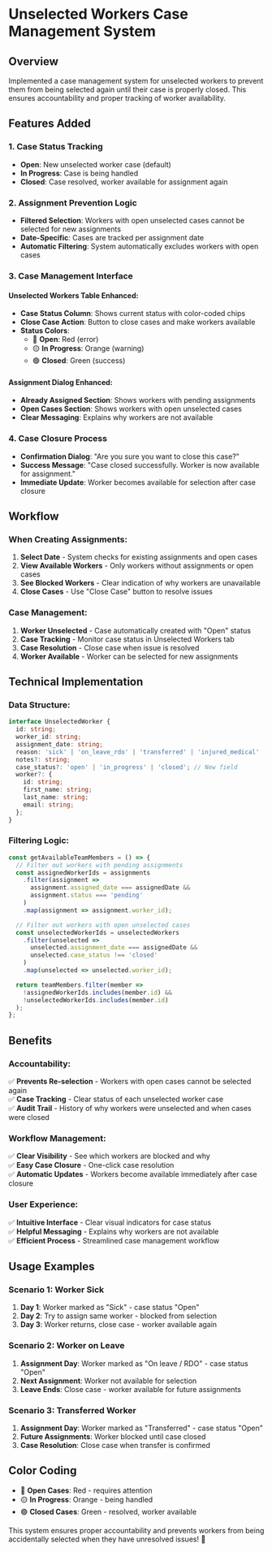 # Unselected Workers Case Management System

## Overview
Implemented a case management system for unselected workers to prevent them from being selected again until their case is properly closed. This ensures accountability and proper tracking of worker availability.

## Features Added

### 1. **Case Status Tracking**
- **Open**: New unselected worker case (default)
- **In Progress**: Case is being handled
- **Closed**: Case resolved, worker available for assignment again

### 2. **Assignment Prevention Logic**
- **Filtered Selection**: Workers with open unselected cases cannot be selected for new assignments
- **Date-Specific**: Cases are tracked per assignment date
- **Automatic Filtering**: System automatically excludes workers with open cases

### 3. **Case Management Interface**

#### **Unselected Workers Table Enhanced:**
- **Case Status Column**: Shows current status with color-coded chips
- **Close Case Action**: Button to close cases and make workers available
- **Status Colors**:
  - 🔴 **Open**: Red (error)
  - 🟡 **In Progress**: Orange (warning)  
  - 🟢 **Closed**: Green (success)

#### **Assignment Dialog Enhanced:**
- **Already Assigned Section**: Shows workers with pending assignments
- **Open Cases Section**: Shows workers with open unselected cases
- **Clear Messaging**: Explains why workers are not available

### 4. **Case Closure Process**
- **Confirmation Dialog**: "Are you sure you want to close this case?"
- **Success Message**: "Case closed successfully. Worker is now available for assignment."
- **Immediate Update**: Worker becomes available for selection after case closure

## Workflow

### **When Creating Assignments:**
1. **Select Date** - System checks for existing assignments and open cases
2. **View Available Workers** - Only workers without assignments or open cases
3. **See Blocked Workers** - Clear indication of why workers are unavailable
4. **Close Cases** - Use "Close Case" button to resolve issues

### **Case Management:**
1. **Worker Unselected** - Case automatically created with "Open" status
2. **Case Tracking** - Monitor case status in Unselected Workers tab
3. **Case Resolution** - Close case when issue is resolved
4. **Worker Available** - Worker can be selected for new assignments

## Technical Implementation

### **Data Structure:**
```typescript
interface UnselectedWorker {
  id: string;
  worker_id: string;
  assignment_date: string;
  reason: 'sick' | 'on_leave_rdo' | 'transferred' | 'injured_medical' | 'not_rostered';
  notes?: string;
  case_status?: 'open' | 'in_progress' | 'closed'; // New field
  worker?: {
    id: string;
    first_name: string;
    last_name: string;
    email: string;
  };
}
```

### **Filtering Logic:**
```javascript
const getAvailableTeamMembers = () => {
  // Filter out workers with pending assignments
  const assignedWorkerIds = assignments
    .filter(assignment => 
      assignment.assigned_date === assignedDate && 
      assignment.status === 'pending'
    )
    .map(assignment => assignment.worker_id);

  // Filter out workers with open unselected cases
  const unselectedWorkerIds = unselectedWorkers
    .filter(unselected => 
      unselected.assignment_date === assignedDate && 
      unselected.case_status !== 'closed'
    )
    .map(unselected => unselected.worker_id);

  return teamMembers.filter(member => 
    !assignedWorkerIds.includes(member.id) && 
    !unselectedWorkerIds.includes(member.id)
  );
};
```

## Benefits

### **Accountability:**
✅ **Prevents Re-selection** - Workers with open cases cannot be selected again  
✅ **Case Tracking** - Clear status of each unselected worker case  
✅ **Audit Trail** - History of why workers were unselected and when cases were closed  

### **Workflow Management:**
✅ **Clear Visibility** - See which workers are blocked and why  
✅ **Easy Case Closure** - One-click case resolution  
✅ **Automatic Updates** - Workers become available immediately after case closure  

### **User Experience:**
✅ **Intuitive Interface** - Clear visual indicators for case status  
✅ **Helpful Messaging** - Explains why workers are not available  
✅ **Efficient Process** - Streamlined case management workflow  

## Usage Examples

### **Scenario 1: Worker Sick**
1. **Day 1**: Worker marked as "Sick" - case status "Open"
2. **Day 2**: Try to assign same worker - blocked from selection
3. **Day 3**: Worker returns, close case - worker available again

### **Scenario 2: Worker on Leave**
1. **Assignment Day**: Worker marked as "On leave / RDO" - case status "Open"
2. **Next Assignment**: Worker not available for selection
3. **Leave Ends**: Close case - worker available for future assignments

### **Scenario 3: Transferred Worker**
1. **Assignment Day**: Worker marked as "Transferred" - case status "Open"
2. **Future Assignments**: Worker blocked until case closed
3. **Case Resolution**: Close case when transfer is confirmed

## Color Coding
- 🔴 **Open Cases**: Red - requires attention
- 🟡 **In Progress**: Orange - being handled
- 🟢 **Closed Cases**: Green - resolved, worker available

This system ensures proper accountability and prevents workers from being accidentally selected when they have unresolved issues! 🎯








